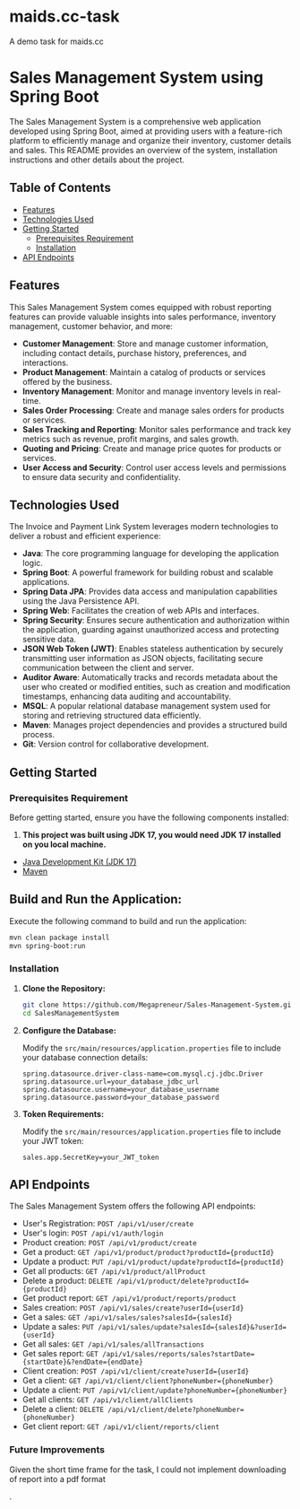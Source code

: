 # maids.cc-task
A demo task for maids.cc

# Sales Management System using Spring Boot

The Sales Management System is a comprehensive web application developed using Spring Boot, aimed at providing users with a feature-rich platform to efficiently manage and organize their inventory, customer details and sales. This README provides an overview of the system, installation instructions and other details about the project.

## Table of Contents

- [Features](#features)
- [Technologies Used](#technologies-used)
- [Getting Started](#getting-started)
    - [Prerequisites Requirement](#prerequisites-requirement)
    - [Installation](#installation)
- [API Endpoints](#api-endpoints)


## Features

This Sales Management System comes equipped with robust reporting features can provide valuable insights into sales performance, inventory management, customer behavior, and more:

- **Customer Management**: Store and manage customer information, including contact details, purchase history, preferences, and interactions.
- **Product Management**: Maintain a catalog of products or services offered by the business.
- **Inventory Management**: Monitor and manage inventory levels in real-time.
- **Sales Order Processing**: Create and manage sales orders for products or services.
- **Sales Tracking and Reporting**: Monitor sales performance and track key metrics such as revenue, profit margins, and sales growth.
- **Quoting and Pricing**: Create and manage price quotes for products or services.
- **User Access and Security**: Control user access levels and permissions to ensure data security and confidentiality.

## Technologies Used

The Invoice and Payment Link System leverages modern technologies to deliver a robust and efficient experience:

- **Java**: The core programming language for developing the application logic.
- **Spring Boot**: A powerful framework for building robust and scalable applications.
- **Spring Data JPA**: Provides data access and manipulation capabilities using the Java Persistence API.
- **Spring Web**: Facilitates the creation of web APIs and interfaces.
- **Spring Security**: Ensures secure authentication and authorization within the application, guarding against unauthorized access and protecting sensitive data.
- **JSON Web Token (JWT)**: Enables stateless authentication by securely transmitting user information as JSON objects, facilitating secure communication between the client and server.
- **Auditor Aware**: Automatically tracks and records metadata about the user who created or modified entities, such as creation and modification timestamps, enhancing data auditing and accountability.
- **MSQL**: A popular relational database management system used for storing and retrieving structured data efficiently.
- **Maven**: Manages project dependencies and provides a structured build process.
- **Git**: Version control for collaborative development.

## Getting Started

### Prerequisites Requirement

Before getting started, ensure you have the following components installed:

1. **This project was built using JDK 17, you would need JDK 17 installed on you local machine.**

- [Java Development Kit (JDK 17)](https://www.oracle.com/java/technologies/javase-downloads.html)
- [Maven](https://maven.apache.org/download.cgi)


## Build and Run the Application:

Execute the following command to build and run the application:

````bash
mvn clean package install
mvn spring-boot:run
````


### Installation

1. **Clone the Repository:**

   ```bash
   git clone https://github.com/Megapreneur/Sales-Management-System.git
   cd SalesManagementSystem
   ```

2. **Configure the Database:**

   Modify the `src/main/resources/application.properties` file to include your database connection details:

   ```properties
   spring.datasource.driver-class-name=com.mysql.cj.jdbc.Driver
   spring.datasource.url=your_database_jdbc_url
   spring.datasource.username=your_database_username
   spring.datasource.password=your_database_password
   ```

3. **Token Requirements:**

   Modify the `src/main/resources/application.properties` file to include your JWT token:
   
    ```properties
   sales.app.SecretKey=your_JWT_token
    ```


## API Endpoints

The Sales Management System offers the following API endpoints:

- User's Registration: `POST /api/v1/user/create`
- User's login: `POST /api/v1/auth/login`
- Product creation: `POST /api/v1/product/create`
- Get a product: `GET /api/v1/product/product?productId={productId}`
- Update a product: `PUT /api/v1/product/update?productId={productId}`
- Get all products: `GET /api/v1/product/allProduct`
- Delete a product: `DELETE /api/v1/product/delete?productId={productId}`
- Get product report: `GET /api/v1/product/reports/product`
- Sales creation: `POST /api/v1/sales/create?userId={userId}`
- Get a sales: `GET /api/v1/sales/sales?salesId={salesId}`
- Update a sales: `PUT /api/v1/sales/update?salesId={salesId}&?userId={userId}`
- Get all sales: `GET /api/v1/sales/allTransactions`
- Get sales report: `GET /api/v1/sales/reports/sales?startDate={startDate}&?endDate={endDate}`
- Client creation: `POST /api/v1/client/create?userId={userId}`
- Get a client: `GET /api/v1/client/client?phoneNumber={phoneNumber}`
- Update a client: `PUT /api/v1/client/update?phoneNumber={phoneNumber}`
- Get all clients: `GET /api/v1/client/allClients`
- Delete a client: `DELETE /api/v1/client/delete?phoneNumber={phoneNumber}`
- Get client report: `GET /api/v1/client/reports/client`


### Future Improvements

Given the short time frame for the task, I could not implement downloading of report into a pdf format



.
